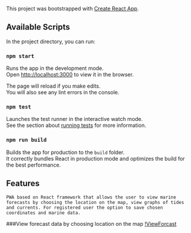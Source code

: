 This project was bootstrapped with [Create React App](https://github.com/facebook/create-react-app).

## Available Scripts

In the project directory, you can run:

### `npm start`

Runs the app in the development mode.<br>
Open [http://localhost:3000](http://localhost:3000) to view it in the browser.

The page will reload if you make edits.<br>
You will also see any lint errors in the console.

### `npm test`

Launches the test runner in the interactive watch mode.<br>
See the section about [running tests](https://facebook.github.io/create-react-app/docs/running-tests) for more information.

### `npm run build`

Builds the app for production to the `build` folder.<br>
It correctly bundles React in production mode and optimizes the build for the best performance.

## Features 
```
PWA based on React framework that allows the user to view marine forecasts by choosing the location on the map, view graphs of tides and currents. For registered user the option to save chosen coordinates and marine data. 
```
###View forecast data by choosing location on the map
[!ViewForcast](https://user-images.githubusercontent.com/33226571/61858200-4d9ad700-aece-11e9-9d9c-18702fbb008b.gif) 


